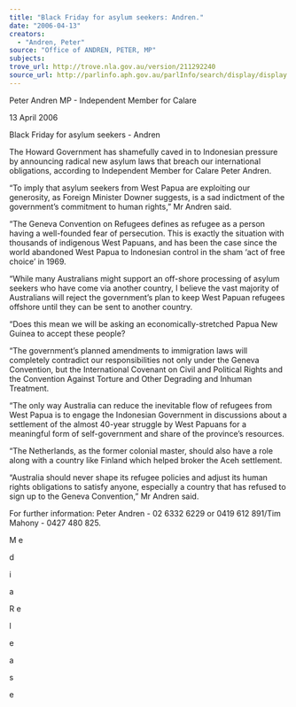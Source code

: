 ```yaml
---
title: "Black Friday for asylum seekers: Andren."
date: "2006-04-13"
creators:
  - "Andren, Peter"
source: "Office of ANDREN, PETER, MP"
subjects:
trove_url: http://trove.nla.gov.au/version/211292240
source_url: http://parlinfo.aph.gov.au/parlInfo/search/display/display.w3p;query=Id%3A%22media/pressrel/TUCJ6%22
---
```


 Peter Andren MP - Independent Member for Calare   

 

 13 April 2006

 Black Friday for asylum seekers - Andren   

 The Howard Government has shamefully caved in to Indonesian pressure by  announcing radical new asylum laws that breach our international obligations,  according to Independent Member for Calare Peter Andren.   

 “To imply that asylum seekers from West Papua are exploiting our generosity, as  Foreign Minister Downer suggests, is a sad indictment of the government’s  commitment to human rights,” Mr Andren said.   

 “The Geneva Convention on Refugees defines as refugee as a person having a well-founded fear of persecution. This is exactly the situation with thousands of  indigenous West Papuans, and has been the case since the world abandoned West  Papua to Indonesian control in the sham ‘act of free choice’ in 1969.   

 “While many Australians might support an off-shore processing of asylum seekers  who have come via another country, I believe the vast majority of Australians will  reject the government’s plan to keep West Papuan refugees offshore until they can be  sent to another country.   

 “Does this mean we will be asking an economically-stretched Papua New Guinea to  accept these people?   

 “The government’s planned amendments to immigration laws will completely  contradict our responsibilities not only under the Geneva Convention, but the  International Covenant on Civil and Political Rights and the Convention Against  Torture and Other Degrading and Inhuman Treatment.        

 “The only way Australia can reduce the inevitable flow of refugees from West Papua  is to engage the Indonesian Government in discussions about a settlement of the  almost 40-year struggle by West Papuans for a meaningful form of self-government  and share of the province’s resources.   

 “The Netherlands, as the former colonial master, should also have a role along with a  country like Finland which helped broker the Aceh settlement.   

 “Australia should never shape its refugee policies and adjust its human rights  obligations to satisfy anyone, especially a country that has refused to sign up to the  Geneva Convention,” Mr Andren said.   

 For further information:  Peter Andren - 02 6332 6229 or 0419 612 891/Tim Mahony - 0427 480 825.   

 

 

 M  e 

 d 

 i 

 a 

 

 R  e 

 l 

 e 

 a 

 s 

 e 

